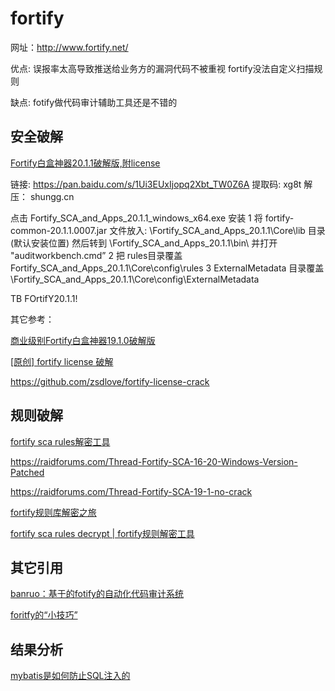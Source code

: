 # fortify

网址：http://www.fortify.net/

优点:
  误报率太高导致推送给业务方的漏洞代码不被重视
  fortify没法自定义扫描规则

缺点:
  fotify做代码审计辅助工具还是不错的

## 安全破解

[Fortify白盒神器20.1.1破解版,附license](https://www.shungg.cn/post/301)
 
链接: https://pan.baidu.com/s/1Ui3EUxIjopq2Xbt_TW0Z6A 提取码: xg8t 解压： shungg.cn

点击 Fortify_SCA_and_Apps_20.1.1_windows_x64.exe 安装
1 将 fortify-common-20.1.1.0007.jar 文件放入: \Fortify_SCA_and_Apps_20.1.1\Core\lib 目录 (默认安装位置)
然后转到 \Fortify_SCA_and_Apps_20.1.1\bin\ 并打开 "auditworkbench.cmd”
2 把 rules目录覆盖 Fortify_SCA_and_Apps_20.1.1\Core\config\rules
3 ExternalMetadata 目录覆盖 \Fortify_SCA_and_Apps_20.1.1\Core\config\ExternalMetadata

TB FOrtifY20.1.1!

其它参考： 

[商业级别Fortify白盒神器19.1.0破解版](http://www.shungg.cn/post/256)

[[原创] fortify license 破解 ](https://www.52pojie.cn/thread-1085767-1-1.html)

https://github.com/zsdlove/fortify-license-crack

## 规则破解

[fortify sca rules解密工具](https://c0d3p1ut0s.github.io/fortify-sca-rules%E8%A7%A3%E5%AF%86%E5%B7%A5%E5%85%B7/)

<https://raidforums.com/Thread-Fortify-SCA-16-20-Windows-Version-Patched>

<https://raidforums.com/Thread-Fortify-SCA-19-1-no-crack>
 
[fortify规则库解密之旅](https://nosec.org/home/detail/4470.html)

[fortify sca rules decrypt | fortify规则解密工具 ](https://www.52pojie.cn/thread-783946-1-1.html)

## 其它引用

[banruo：基于的fotify的自动化代码审计系统](https://github.com/yingshang/banruo)

[foritfy的“小技巧”](https://www.liangzl.com/get-article-detail-162456.html)

## 结果分析

[mybatis是如何防止SQL注入的](https://www.cnblogs.com/mmzs/p/8398405.html)
